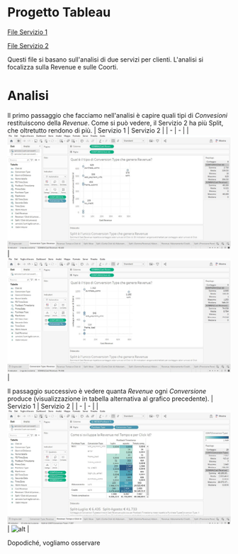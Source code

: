 # Progetto Tableau

[File Servizio 1](https://github.com/stefanogrillo/Data-Analyst---Epicode/blob/4d4e6a56d7e36363586662737e4c306b330d5130/Week%206/Day%204/Progetto_Service_1.twb)

[File Servizio 2](https://github.com/stefanogrillo/Data-Analyst---Epicode/blob/4d4e6a56d7e36363586662737e4c306b330d5130/Week%206/Day%204/Progetto_Service_2.twb)

Questi file si basano sull'analisi di due servizi per clienti. L'analisi si focalizza sulla Revenue e sulle Coorti.

# Analisi 

Il primo passaggio che facciamo nell'analisi è capire quali tipi di _Convesioni_ restituiscono della _Revenue_. Come si può vedere, il Servizio 2 ha più Split, che oltretutto rendono di più.
| Servizio 1 | Servizio 2 |
| - | - | 
| ![alt](https://github.com/stefanogrillo/Data-Analyst---Epicode/blob/a84c1ea7f462f71689bb25d54ee0f147549f81b4/Week%206/Day%204/Servizio%201/1.JPG) | ![alt](https://github.com/stefanogrillo/Data-Analyst---Epicode/blob/046802529bc467ec73917551d51354b4c5b43e69/Week%206/Day%204/Servizio%202/1.JPG) |

Il passaggio successivo è vedere quanta _Revenue_ ogni _Conversione_ produce (visualizzazione in tabella alternativa al grafico precedente).
| Servizio 1 | Servizio 2 |
| - | - | 
| ![alt](https://github.com/stefanogrillo/Data-Analyst---Epicode/blob/a84c1ea7f462f71689bb25d54ee0f147549f81b4/Week%206/Day%204/Servizio%201/2.JPG) | ![alt]() |

Dopodiché, vogliamo osservare 
